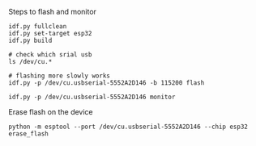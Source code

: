 Steps to flash and monitor

```
idf.py fullclean
idf.py set-target esp32
idf.py build

# check which srial usb
ls /dev/cu.*

# flashing more slowly works
idf.py -p /dev/cu.usbserial-5552A2D146 -b 115200 flash

idf.py -p /dev/cu.usbserial-5552A2D146 monitor
```

Erase flash on the device
```
python -m esptool --port /dev/cu.usbserial-5552A2D146 --chip esp32 erase_flash
```
